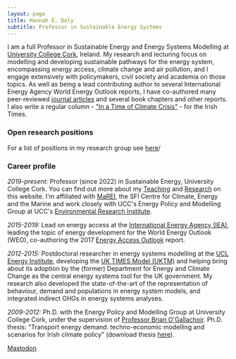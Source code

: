 ```yaml
---
layout: page
title: Hannah E. Daly
subtitle: Professor in Sustainable Energy Systems
---
```


I am a full Professor in Sustainable Energy and Energy Systems Modelling at [University College Cork](https://www.ucc.ie), Ireland. My research and lecturing focus on modelling and developing sustainable pathways for the energy system, encompassing energy access, climate change and air pollution, and I engage extensively with policymakers, civil society and academia on those topics. As well as being a lead contributing author to several International Energy Agency World Energy Outlook reports, I have co-authored many peer-reviewed [journal articles](https://scholar.google.com/citations?user=FhEM6U8AAAAJ&hl=en) and several book chapters and other reports. I also write a regular column - ["In a Time of Climate Crisis"](https://www.irishtimes.com/topics/topics-7.1213540?article=true&tag_person=Hannah+Daly) - for the Irish Times.

### Open research positions
For a list of positions in my research group see [here](/hiring/)/

### Career profile
*2019-present:* Professor (since 2022) in Sustainable Energy, University College Cork. You can find out more about my [Teaching](/teaching/) and [Research](/research/) on this website. I'm affiliated with [MaREI](https://www.marei.ie), the SFI Centre for Climate, Energy and the Marine and work closely with UCC's Energy Policy and Modelling Group at UCC's [Environmental Research Institute](https://www.ucc.ie/eri).

*2015-2019:* Lead on energy access at the [International Energy Agency (IEA)](https://www.iea.org/), leading the topic of energy development for the World Energy Outlook (WEO), co-authoring the 2017 [Energy Access Outlook](https://www.iea.org/topics/energy-access) report.  

*2012-2015:* Postdoctoral researcher in energy systems modelling at the [UCL Energy Institute](https://www.ucl.ac.uk/bartlett/energy/), developing the [UK TIMES Model (UKTM)](https://www.ucl.ac.uk/energy-models/models/uktm-ucl) and helping bring about its adoption by the (former) Department for Energy and Climate Change as the central energy systems tool for the UK government. My research also developed the state-of-the-art of the representation of behaviour, demand and populations in energy system models, and integrated indirect GHGs in energy systems analyses.  

*2009-2012:* Ph.D. with the Energy Policy and Modelling Group at University College Cork, under the supervision of [Professor Brian O'Gallachoir](http://publish.ucc.ie/researchprofiles/D012/bogallachoir). Ph.D. thesis: "Transport energy demand: techno-economic modelling and scenarios for Irish climate policy" (download thesis [here](https://cora.ucc.ie/handle/10468/1552)).

<!-- For a full career profile, you can download a PDF copy of [My CV](cv.pdf). -->

<a rel="me" href="https://mastodon.ie/@hannahdaly">Mastodon</a>
